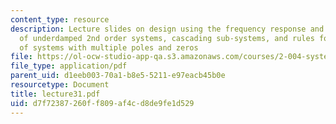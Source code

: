 ```yaml
---
content_type: resource
description: Lecture slides on design using the frequency response and Bode plots
  of underdamped 2nd order systems, cascading sub-systems, and rules for Bode plots
  of systems with multiple poles and zeros
file: https://ol-ocw-studio-app-qa.s3.amazonaws.com/courses/2-004-systems-modeling-and-control-ii-fall-2007/d7f72387260ff809af4cd8de9fe1d529_lecture31.pdf
file_type: application/pdf
parent_uid: d1eeb003-70a1-b8e5-5211-e97eacb45b0e
resourcetype: Document
title: lecture31.pdf
uid: d7f72387-260f-f809-af4c-d8de9fe1d529
---
```

